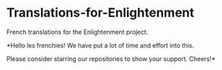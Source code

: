 # Translations-for-Enlightenment

French translations for the Enlightenment project.

*Hello les frenchies! We have put a lot of time and effort into this.

Please consider starring our repositories to show your support.
Cheers!*
